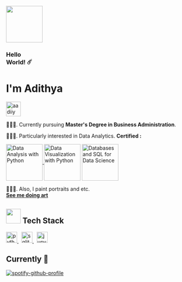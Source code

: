 <img src="https://media.giphy.com/media/l0K4p54asXHiEfhrG/giphy.gif" height="100px"/><br/><h3 align="left">Hello<br/> World! ☄️</h3>

<h1 align="left">I'm Adithya</h1>
<p align="left">
<a href="https://linkedin.com/in/aadiiy" target="blank"><img align="center" src="https://cdn.jsdelivr.net/gh/devicons/devicon/icons/linkedin/linkedin-original-wordmark.svg" alt="aadiiy" height="40" /></a>
</p>

👩🏽‍🎓. Currently pursuing **Master's Degree in Business Administration**.

👩🏽‍💻. Particularly interested in Data Analytics. **Certified :**
<p align="left">
  <a href="https://www.credly.com/badges/197b5887-fbf6-428e-888e-d9f7be81cc36/public_url" target="blank"><img align="center" src="https://user-images.githubusercontent.com/121610357/212710770-f93e7dee-95ec-4be1-9a00-12f37fe3ba0c.png" alt="Data Analysis with Python" height="100" />
  </a><a href="https://www.credly.com/badges/bc29df3a-361f-4d86-a49d-4e89ebb26a40/public_url" target="blank"><img align="center" src="https://user-images.githubusercontent.com/121610357/212711128-6171a647-b028-4877-8302-b7b1c1a4cb15.png" alt="Data Visualization with Python" height="100" /></a>
  <a href="https://www.credly.com/badges/1c93a6e4-d881-491c-91dd-69697ad1580c/public_url" target="blank"><img align="center" src="https://user-images.githubusercontent.com/121610357/212707630-49ef1c8d-8de6-48a9-be31-68941f8ab21a.png" alt="Databases and SQL for Data Science" height="100" /></a>
</p>

👩🏽‍🎨. Also, I paint portraits and etc. <br/> [**See me doing art**](https://www.instagram.com/buburuzah/)
</br>
<h2><img src="https://media.giphy.com/media/XFvrAjthX6yxVY1Ndx/giphy.gif" height="40px"/> Tech Stack </h2>
<p align="left">
  <a href="https://www.python.org/" target="_blank" rel="noreferrer"> <img src="https://cdn.jsdelivr.net/gh/devicons/devicon/icons/python/python-original-wordmark.svg" alt="python" height="30"/> </a> &nbsp; <a href="https://www.sqlite.org/index.html" target="_blank" rel="noreferrer"> <img src="https://cdn.jsdelivr.net/gh/devicons/devicon/icons/sqlite/sqlite-original-wordmark.svg" alt="sqlite" height="30"/> </a> &nbsp; <a href="https://jupyter.org/" rel="noreferrer"> <img src="https://cdn.jsdelivr.net/gh/devicons/devicon/icons/jupyter/jupyter-original-wordmark.svg" alt="jupyter" height="30"/> </a>
</p>

<h2>Currently 🎵</h2>

[![spotify-github-profile](https://spotify-github-profile.vercel.app/api/view?uid=fmoqv38s4oo6pq4o0hp1ifyb2&cover_image=false&theme=default&show_offline=false&background_color=000000&bar_color=4e86b1&bar_color_cover=false)](https://spotify-github-profile.vercel.app/api/view?uid=fmoqv38s4oo6pq4o0hp1ifyb2&redirect=true)
